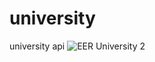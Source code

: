 # university
university api
![EER University 2](https://github.com/hazemAzzam/university/assets/61450444/41368ef2-c6b7-4ee4-81a6-407874f0c038)
